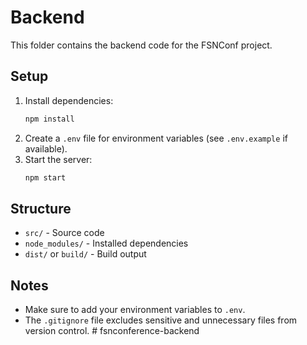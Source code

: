 # Backend

This folder contains the backend code for the FSNConf project.

## Setup

1. Install dependencies:
   ```bash
   npm install
   ```
2. Create a `.env` file for environment variables (see `.env.example` if available).
3. Start the server:
   ```bash
   npm start
   ```

## Structure
- `src/` - Source code
- `node_modules/` - Installed dependencies
- `dist/` or `build/` - Build output

## Notes
- Make sure to add your environment variables to `.env`.
- The `.gitignore` file excludes sensitive and unnecessary files from version control.
#   f s n c o n f e r e n c e - b a c k e n d  
 